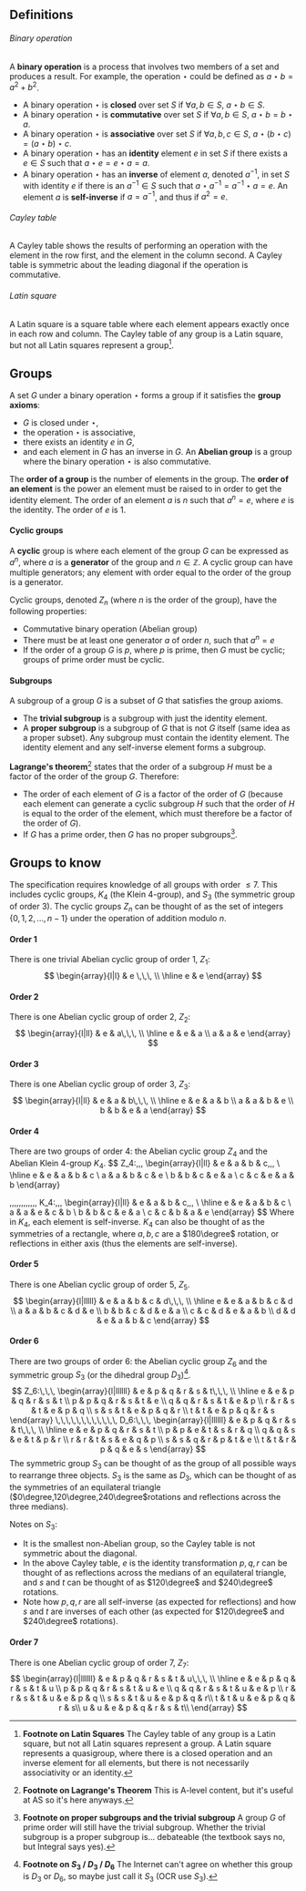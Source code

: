 ## Definitions
###### Binary operation
A **binary operation** is a process that involves two members of a set and produces a result. For example, the operation $\star$ could be defined as $a \star b = a^2 + b^2$.
- A binary operation $\star$ is **closed** over set $S$ if $\forall a, b \in S$, $a \star b \in S$.
- A binary operation $\star$ is **commutative** over set $S$ if $\forall a, b \in S$, $a \star b  = b \star a$.
- A binary operation $\star$ is **associative** over set $S$ if $\forall a, b, c \in S$, $a \star (b \star c) = (a \star b) \star c$.
- A binary operation $\star$ has an **identity** element $e$ in set $S$ if there exists a $e \in S$ such that $a \star e = e \star a = a$.
- A binary operation $\star$ has an **inverse** of element $a$, denoted $a^{-1}$, in set $S$ with identity $e$ if there is an $a^{-1} \in S$ such that $a \star a^{-1} = a^{-1} \star a = e$. An element $a$ is **self-inverse** if $a = a^{-1}$, and thus if $a^2 = e$.
###### Cayley table
A Cayley table shows the results of performing an operation with the element in the row first, and the element in the column second. A Cayley table is symmetric about the leading diagonal if the operation is commutative.
###### Latin square
A Latin square is a square table where each element appears exactly once in each row and column. The Cayley table of any group is a Latin square, but not all Latin squares represent a group[^1].

## Groups
A set $G$ under a binary operation $\star$ forms a group if it satisfies the **group axioms**:
- $G$ is closed under $\star$,
- the operation $\star$ is associative, 
- there exists an identity $e$ in $G$,
- and each element in $G$ has an inverse in $G$.
An **Abelian group** is a group where the binary operation $\star$ is also commutative.

The **order of a group** is the number of elements in the group.
The **order of an element** is the power an element must be raised to in order to get the identity element. The order of an element $a$ is $n$ such that $a^n = e$, where $e$ is the identity. The order of $e$ is 1.

#### Cyclic groups
A **cyclic** group is where each element of the group $G$ can be expressed as $a^n$, where $a$ is a **generator** of the group and $n\in\mathbb{Z}$. A cyclic group can have multiple generators; any element with order equal to the order of the group is a generator.

Cyclic groups, denoted $Z_n$ (where $n$ is the order of the group), have the following properties:
- Commutative binary operation (Abelian group)
- There must be at least one generator $a$ of order $n$, such that $a^n=e$
- If the order of a group $G$ is $p$, where $p$ is prime, then $G$ must be cyclic; groups of prime order must be cyclic.

#### Subgroups
A subgroup of a group $G$ is a subset of $G$ that satisfies the group axioms.
- The **trivial subgroup** is a subgroup with just the identity element.
- A **proper subgroup** is a subgroup of $G$ that is not $G$ itself (same idea as a proper subset).
Any subgroup must contain the identity element. The identity element and any self-inverse element forms a subgroup.

**Lagrange's theorem**[^2] states that the order of a subgroup $H$ must be a factor of the order of the group $G$. Therefore:
- The order of each element of $G$ is a factor of the order of $G$ (because each element can generate a cyclic subgroup $H$ such that the order of $H$ is equal to the order of the element, which must therefore be a factor of the order of $G$).
- If $G$ has a prime order, then $G$ has no proper subgroups[^3].

## Groups to know
The specification requires knowledge of all groups with order $\le 7$. This includes cyclic groups, $K_{4}$ (the Klein 4-group), and $S_{3}$ (the symmetric group of order 3). The cyclic groups $Z_{n}$ can be thought of as the set of integers $\{0,1,2,\dots,n-1\}$ under the operation of addition modulo $n$.
#### Order 1
There is one trivial Abelian cyclic group of order 1, $Z_1$:
$$
\begin{array}{l|l}
    & e \,\,\, \\
    \hline
    e & e
\end{array}
$$
#### Order 2
There is one Abelian cyclic group of order 2, $Z_2$:
$$
\begin{array}{l|ll}
    & e & a\,\,\,  \\
    \hline
    e & e & a \\
    a & a & e
\end{array}
$$
#### Order 3
There is one Abelian cyclic group of order 3, $Z_3$:
$$
\begin{array}{l|ll}
    & e & a & b\,\,\,  \\
    \hline
    e & e & a & b \\
    a & a & b & e \\
    b & b & e & a
\end{array}
$$
#### Order 4
There are two groups of order 4: the Abelian cyclic group $Z_4$ and the Abelian Klein 4-group $K_4$.
$$
Z_4:\,\,\,
\begin{array}{l|ll}
    & e & a & b & c\,\,\,  \\
    \hline
    e & e & a & b & c \\
    a & a & b & c & e \\
    b & b & c & e & a \\
    c & c & e & a & b
\end{array}

\,\,\,\,\,\,\,\,\,\,\,\,
K_4:\,\,\,
\begin{array}{l|ll}
    & e & a & b & c\,\,\,  \\
    \hline
    e & e & a & b & c \\
    a & a & e & c & b \\
    b & b & c & e & a \\
    c & c & b & a & e
\end{array}
$$
Where in $K_{4}$, each element is self-inverse. $K_{4}$ can also be thought of as the symmetries of a rectangle, where $a,b,c$ are a $180\degree$ rotation, or reflections in either axis (thus the elements are self-inverse).
#### Order 5
There is one Abelian cyclic group of order 5, $Z_5$.
$$
\begin{array}{l|lllll}
    & e   & a   & b & c  & d\,\,\, \\
    \hline
    e & e & a & b & c & d \\
    a & a & b & c & d & e \\
    b & b & c & d & e & a \\
    c & c & d & e & a & b \\
    d & d & e & a & b & c
\end{array}
$$
#### Order 6
There are two groups of order 6: the Abelian cyclic group $Z_6$ and the symmetric group $S_3$ (or the dihedral group $D_3$)[^4].
$$
Z_6:\,\,\,
\begin{array}{l|llllll}
    & e & p & q & r & s & t\,\,\, \\
    \hline
    e & e & p & q & r & s & t \\
    p & p & q & r & s & t & e \\
    q & q & r & s & t & e & p \\
    r & r & s & t & e & p & q \\
    s & s & t & e & p & q & r \\
    t & t & e & p & q & r & s
\end{array}
\,\,\,\,\,\,\,\,\,\,\,\,
D_6:\,\,\,
\begin{array}{l|llllll}
    & e & p & q & r & s & t\,\,\, \\
    \hline
    e & e & p & q & r & s & t \\
    p & p & e & t & s & r & q \\
    q & q & s & e & t & p & r \\
    r & r & t & s & e & q & p \\
    s & s & q & r & p & t & e \\
    t & t & r & p & q & e & s
\end{array}
$$
The symmetric group $S_{3}$ can be thought of as the group of all possible ways to rearrange three objects. $S_{3}$ is the same as $D_{3}$, which can be thought of as the symmetries of an equilateral triangle ($0\degree,120\degree,240\degree$rotations and reflections across the three medians).

Notes on $S_{3}$:
- It is the smallest non-Abelian group, so the Cayley table is not symmetric about the diagonal.
- In the above Cayley table, $e$ is the identity transformation $p,q,r$ can be thought of as reflections across the medians of an equilateral triangle, and $s$ and $t$ can be thought of as $120\degree$ and $240\degree$ rotations.
- Note how $p,q,r$ are all self-inverse (as expected for reflections) and how $s$ and $t$ are inverses of each other (as expected for $120\degree$ and $240\degree$ rotations).
 
#### Order 7
There is one Abelian cyclic group of order 7, $Z_7$:
$$
\begin{array}{l|llllll}
    & e & p & q & r & s & t & u\,\,\, \\
    \hline
    e & e & p & q & r & s & t & u \\
    p & p & q & r & s & t & u & e \\
    q & q & r & s & t & u & e & p \\
    r & r & s & t & u & e & p & q \\
    s & s & t & u & e & p & q & r\\
    t & t & u & e & p & q & r & s\\
    u & u & e & p & q & r & s & t\\
\end{array}
$$

[^1]: **Footnote on Latin Squares**
	The Cayley table of any group is a Latin square, but not all Latin squares represent a group. A Latin square represents a quasigroup, where there is a closed operation and an inverse element for all elements, but there is not necessarily associativity or an identity.

[^2]: **Footnote on Lagrange's Theorem**
	This is A-level content, but it's useful at AS so it's here anyways.

[^3]: **Footnote on proper subgroups and the trivial subgroup**
	A group $G$ of prime order will still have the trivial subgroup. Whether the trivial subgroup is a proper subgroup is... debateable (the textbook says no, but Integral says yes).

[^4]: **Footnote on $S_{3}$ / $D_{3}$ / $D_{6}$**
	The Internet can't agree on whether this group is $D_{3}$ or $D_{6}$, so maybe just call it $S_{3}$ (OCR use $S_{3}$).
